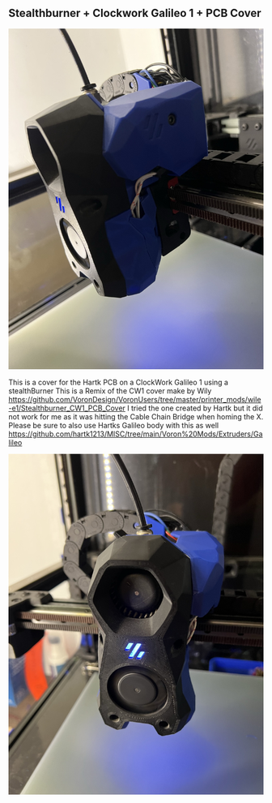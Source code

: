 ## Stealthburner + Clockwork Galileo 1 + PCB Cover

![installed](IMG_2780.jpeg)

This is a cover for the Hartk PCB on a ClockWork Galileo 1 using a stealthBurner
This is a Remix of the CW1 cover make by Wily https://github.com/VoronDesign/VoronUsers/tree/master/printer_mods/wile-e1/Stealthburner_CW1_PCB_Cover
I tried the one created by Hartk but it did not work for me as it was hitting the Cable Chain Bridge when homing the X.
Please be sure to also use Hartks Galileo body with this as well https://github.com/hartk1213/MISC/tree/main/Voron%20Mods/Extruders/Galileo



![Front](IMG_2781.jpeg)

